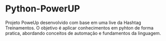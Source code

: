 # Python-PowerUP
Projeto PoweUp desenvolvido com base em uma live da Hashtag Treinamentos. O objetivo é aplicar conhecimentos em pyhton de forma pratica, abordando conceitos de automação e fundamentos da linguagem.
